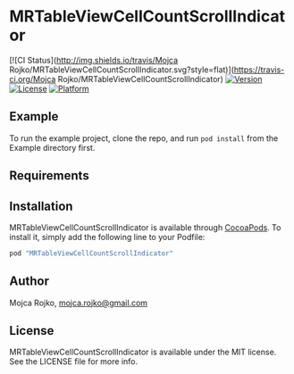 # MRTableViewCellCountScrollIndicator

[![CI Status](http://img.shields.io/travis/Mojca Rojko/MRTableViewCellCountScrollIndicator.svg?style=flat)](https://travis-ci.org/Mojca Rojko/MRTableViewCellCountScrollIndicator)
[![Version](https://img.shields.io/cocoapods/v/MRTableViewCellCountScrollIndicator.svg?style=flat)](http://cocoapods.org/pods/MRTableViewCellCountScrollIndicator)
[![License](https://img.shields.io/cocoapods/l/MRTableViewCellCountScrollIndicator.svg?style=flat)](http://cocoapods.org/pods/MRTableViewCellCountScrollIndicator)
[![Platform](https://img.shields.io/cocoapods/p/MRTableViewCellCountScrollIndicator.svg?style=flat)](http://cocoapods.org/pods/MRTableViewCellCountScrollIndicator)

## Example

To run the example project, clone the repo, and run `pod install` from the Example directory first.

## Requirements

## Installation

MRTableViewCellCountScrollIndicator is available through [CocoaPods](http://cocoapods.org). To install
it, simply add the following line to your Podfile:

```ruby
pod "MRTableViewCellCountScrollIndicator"
```

## Author

Mojca Rojko, mojca.rojko@gmail.com

## License

MRTableViewCellCountScrollIndicator is available under the MIT license. See the LICENSE file for more info.
